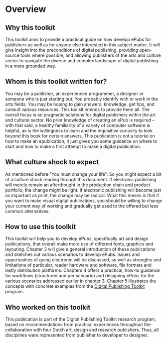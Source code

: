 # Overview <!--//800 words //Margreet-->


<!--Within this publication a division has been made in three levels of publications: production pipline 
*joost*?
* One-to-One; where a book is considered as a separate product where text-authors, illustrators, artists, photographers, and designers generally work together to produce the book as a one-off team. 
* One-to-Many; this book is not a single object, but has various chameleonic appearances. 
* One-to-Database; here the various more-or-less independent components are separately defined as modules that can be multiple used and re-used by everybody that has access to the database. It goes without saying that such modules must be well defined and cushioned in a equally well defined system of metadata.
* One-to-Database; here the various more-or-less independent components are separately defined as modules that can be multiple used and re-used by everybody that has access to the database. It goes without saying that such modules must be well defined and cushioned in a equally well defined system of metadata.-->


## Why this toolkit
This toolkit aims to provide a practical guide on how develop ePubs for publishers as well as for anyone else interested in this subject matter. It will give insight into the preconditions of digital publishing, providing open-source tools where possible, and allowing publishers of the arts and culture sector to navigate the diverse and complex landscape of digital publishing in a more grounded way.

## Whom is this toolkit written for?
You may be a publisher, an experienced programmer, a designer or someone who is just starting out. You probably identify with or work in the arts fields. You may be hoping to gain answers, knowledge, get tips, and consult various resources. This toolkit intends to provide them all. The overall focus is on pragmatic solutions for digital publishers within the art and cultural sector. No prior knowledge of creating an ePub is required – with that said, a healthy familiarity of a variety of computer software is helpful, as is the willingness to learn and the inquisitive curiosity to look beyond this book for certain answers. 
This publication is not a tutorial on how to make an epublication, it just gives you some guidance on where to start and how to make a first attempt to make a digital publication. 

## What culture shock to expect <!--Input required Florian-->
As mentioned before "You must change your life". So you might expect a bit of a culture shock reading through this document. If electronic publishing will merely remain an afterthought in the production chain and product portfolio, the change might be light. If electronic publishing will become just as important as print, the change may be radical. What this means is that if you want to make visual digital publications, you should be willing to change your current way of working and gradually get used to the offered but less common alternatives. 

## How to use this toolkit
This toolkit will help you to develop ePubs, specifically art and design publications, that overall make more use <!-- needs clarifying/ more specific --> of different fonts, graphics and layouting. Chapter 3 will give a general introduction of these publications and sketches out various scenarios to develop ePubs. Issues and opportunities of going electronic will be discussed, as well as strengths and limitations of particular, reader hardware and software, file formats and lastly distribution platforms. 
Chapters 4 offers a practical, how-to guidance for workflows (structured and per scenario) and designing ePubs for the various scenarios addressed earlier in chapter 3. Chapter 5 illustrates the concepts with concrete examples from the <a href="http://digitalpublishingtoolkit.org/">Digital Publishing Toolkit</a> program. 

## Who worked on this toolkit
This publication is part of the Digital Publishing Toolkit research program, based on recommendations from practical experiences throughout the collaboration with  four Dutch art, design and research publishers. Thus, all disciplines were represented from publisher to developer to designer. 








